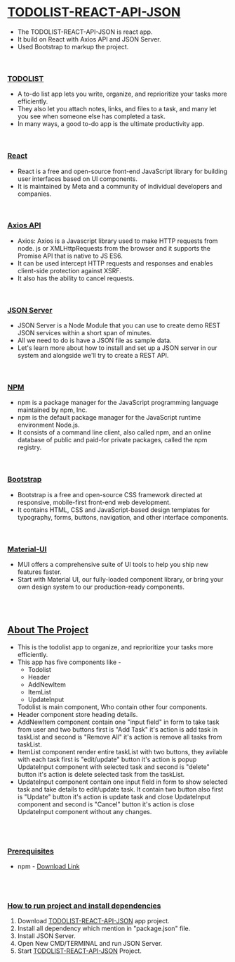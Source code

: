 <h1><a href="https://github.com/surajt26/Todolist-react-api-json.git">TODOLIST-REACT-API-JSON</a></h1>
<ul>
    <li>The TODOLIST-REACT-API-JSON is react app.</li>
    <li>It build on React with Axios API and JSON Server.</li>
    <li>Used Bootstrap to markup the project.</li>
</ul>
<br>

<h3><a href="https://en.wikipedia.org/wiki/Wikipedia:To-do_list">TODOLIST</a></h3>
<ul>
    <li>A to-do list app lets you write, organize, and reprioritize your tasks more efficiently.</li>
    <li>They also let you attach notes, links, and files to a task, and many let you see when someone else has completed a task.</li>
    <li>In many ways, a good to-do app is the ultimate productivity app.</li>
</ul>
<br>

<h3><a href="https://reactjs.org/">React</a></h3>
<ul>
    <li>React is a free and open-source front-end JavaScript library for building user interfaces based on UI components.</li>
    <li>It is maintained by Meta and a community of individual developers and companies.</li>
</ul>
<br>

<h3><a href="https://www.npmjs.com/package/axios">Axios API</a></h3>
<ul>
    <li>Axios: Axios is a Javascript library used to make HTTP requests from node. js or XMLHttpRequests from the browser and it supports the Promise API that is native to JS ES6.</li>
    <li>It can be used intercept HTTP requests and responses and enables client-side protection against XSRF.</li>
    <li>It also has the ability to cancel requests.</li>
</ul>
<br>

<h3><a href="https://www.npmjs.com/package/json-server">JSON Server</a></h3>
<ul>
    <li>JSON Server is a Node Module that you can use to create demo REST JSON services within a short span of minutes.</li>
    <li>All we need to do is have a JSON file as sample data.</li>
    <li>Let's learn more about how to install and set up a JSON server in our system and alongside we'll try to create a REST API.</li>
</ul>
<br>

<h3><a href="https://www.npmjs.com/">NPM</a></h3>
<ul>
    <li>npm is a package manager for the JavaScript programming language maintained by npm, Inc.</li>
    <li>npm is the default package manager for the JavaScript runtime environment Node.js.</li>
    <li>It consists of a command line client, also called npm, and an online database of public and paid-for private packages, called the npm registry.</li>
</ul>
<br>

<h3><a href="https://getbootstrap.com/">Bootstrap</a></h3>
<ul>
    <li>Bootstrap is a free and open-source CSS framework directed at responsive, mobile-first front-end web development.</li>
    <li>It contains HTML, CSS and JavaScript-based design templates for typography, forms, buttons, navigation, and other interface components.</li>
</ul>
<br>
<h3><a href="">Material-UI</a></h3>
<ul>
    <li>MUI offers a comprehensive suite of UI tools to help you ship new features faster.</li>
    <li>Start with Material UI, our fully-loaded component library, or bring your own design system to our production-ready components.</li>
</ul>
<br><br>

<h2><u>About The Project</u></h2>
<ul>
    <li>This is the todolist app to organize, and reprioritize your tasks more efficiently.</li>
    <li>This app has five components like -
        <ul>
            <li>Todolist</li>
            <li>Header</li>
            <li>AddNewItem</li>
            <li>ItemList</li>
            <li>UpdateInput</li>
        </ul>
        Todolist is main component, Who contain other four components.</li>
    <li>Header component store heading details.</li>
    <li>AddNewItem component contain one "input field" in form to take task from user and two buttons first is "Add Task" it's action is add task in taskList and second is "Remove All" it's action is remove all tasks from taskList.</li>
    <li>ItemList component render entire taskList with two buttons, they avilable with each task first is "edit/update" button it's action is popup UpdateInput component with selected task and second is "delete" button it's action is delete selected task from the taskList.</li>
    <li>UpdateInput component contain one input field in form to show selected task and take details to edit/update task. It contain two button also first is "Update" button it's action is update task and close UpdateInput component and second is "Cancel" button it's action is close UpdateInput component without any changes.</li>
</ul>
<br><br>

<h3><u>Prerequisites</u></h3>
<ul>
    <li>npm - <a href="https://docs.npmjs.com/downloading-and-installing-node-js-and-npm">Download Link</a></li>
</ul>
<br><br>

<h3><u>How to run project and install dependencies</u></h3>
<ol>
    <li>Download <a href="https://github.com/surajt26/Todolist-react-api-json.git">TODOLIST-REACT-API-JSON</a> app project.</li>
    <li>Install all dependency which mention in "package.json" file.</li>
    <li>Install JSON Server.</li>
    <li>Open New CMD/TERMINAL and run JSON Server.</li>
    <li>Start <a href="https://github.com/surajt26/Todolist-react-api-json.git">TODOLIST-REACT-API-JSON</a> Project.</li>
</ol>